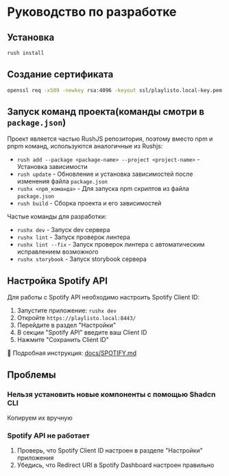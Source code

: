 # Руководство по разработке

## Установка

```bash
rush install
```

## Создание сертификата

```bash
openssl req -x509 -newkey rsa:4096 -keyout ssl/playlisto.local-key.pem -out ssl/playlisto.local-cert.pem -days 365 -nodes -subj "/C=RU/ST=Moscow/L=Moscow/O=Playlisto/OU=Development/CN=playlisto.local"
```

## Запуск команд проекта(команды смотри в `package.json`)

Проект является частью RushJS репозитория, поэтому вместо npm и pnpm команд, используются аналогичные из Rushjs:

- `rush add --package <package-name> --project <project-name>` - Установка зависимости
- `rush update` - Обновление и установка зависимостей после изменения файла `package.json`
- `rushx <npm_команда>` - Для запуска npm скриптов из файла `package.json`
- `rush build` - Сборка проекта и его зависимостей

Частые команды для разработки:

- `rushx dev` - Запуск dev сервера
- `rushx lint` - Запуск проверок линтера
- `rushx lint --fix` - Запуск проверок линтера с автоматическим исправлением возможного
- `rushx storybook` - Запуск storybook сервера

## Настройка Spotify API

Для работы с Spotify API необходимо настроить Spotify Client ID:

1. Запустите приложение: `rushx dev`
2. Откройте `https://playlisto.local:8443/`
3. Перейдите в раздел "Настройки"
4. В секции "Spotify API" введите ваш Client ID
5. Нажмите "Сохранить Client ID"

📖 Подробная инструкция: [docs/SPOTIFY.md](./SPOTIFY.md)

## Проблемы

### Нельзя установить новые компоненты с помощью Shadcn CLI

Копируем их вручную

### Spotify API не работает

1. Проверь, что Spotify Client ID настроен в разделе "Настройки" приложения
2. Убедись, что Redirect URI в Spotify Dashboard настроен правильно
